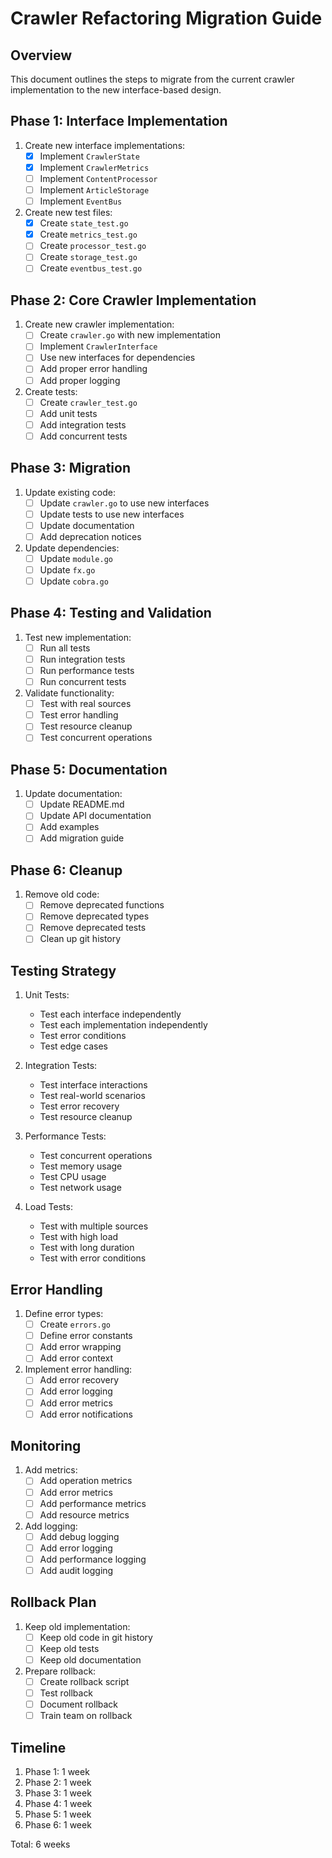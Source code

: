 # Crawler Refactoring Migration Guide

## Overview
This document outlines the steps to migrate from the current crawler implementation to the new interface-based design.

## Phase 1: Interface Implementation
1. Create new interface implementations:
   - [x] Implement `CrawlerState`
   - [x] Implement `CrawlerMetrics`
   - [ ] Implement `ContentProcessor`
   - [ ] Implement `ArticleStorage`
   - [ ] Implement `EventBus`

2. Create new test files:
   - [x] Create `state_test.go`
   - [x] Create `metrics_test.go`
   - [ ] Create `processor_test.go`
   - [ ] Create `storage_test.go`
   - [ ] Create `eventbus_test.go`

## Phase 2: Core Crawler Implementation
1. Create new crawler implementation:
   - [ ] Create `crawler.go` with new implementation
   - [ ] Implement `CrawlerInterface`
   - [ ] Use new interfaces for dependencies
   - [ ] Add proper error handling
   - [ ] Add proper logging

2. Create tests:
   - [ ] Create `crawler_test.go`
   - [ ] Add unit tests
   - [ ] Add integration tests
   - [ ] Add concurrent tests

## Phase 3: Migration
1. Update existing code:
   - [ ] Update `crawler.go` to use new interfaces
   - [ ] Update tests to use new interfaces
   - [ ] Update documentation
   - [ ] Add deprecation notices

2. Update dependencies:
   - [ ] Update `module.go`
   - [ ] Update `fx.go`
   - [ ] Update `cobra.go`

## Phase 4: Testing and Validation
1. Test new implementation:
   - [ ] Run all tests
   - [ ] Run integration tests
   - [ ] Run performance tests
   - [ ] Run concurrent tests

2. Validate functionality:
   - [ ] Test with real sources
   - [ ] Test error handling
   - [ ] Test resource cleanup
   - [ ] Test concurrent operations

## Phase 5: Documentation
1. Update documentation:
   - [ ] Update README.md
   - [ ] Update API documentation
   - [ ] Add examples
   - [ ] Add migration guide

## Phase 6: Cleanup
1. Remove old code:
   - [ ] Remove deprecated functions
   - [ ] Remove deprecated types
   - [ ] Remove deprecated tests
   - [ ] Clean up git history

## Testing Strategy
1. Unit Tests:
   - Test each interface independently
   - Test each implementation independently
   - Test error conditions
   - Test edge cases

2. Integration Tests:
   - Test interface interactions
   - Test real-world scenarios
   - Test error recovery
   - Test resource cleanup

3. Performance Tests:
   - Test concurrent operations
   - Test memory usage
   - Test CPU usage
   - Test network usage

4. Load Tests:
   - Test with multiple sources
   - Test with high load
   - Test with long duration
   - Test with error conditions

## Error Handling
1. Define error types:
   - [ ] Create `errors.go`
   - [ ] Define error constants
   - [ ] Add error wrapping
   - [ ] Add error context

2. Implement error handling:
   - [ ] Add error recovery
   - [ ] Add error logging
   - [ ] Add error metrics
   - [ ] Add error notifications

## Monitoring
1. Add metrics:
   - [ ] Add operation metrics
   - [ ] Add error metrics
   - [ ] Add performance metrics
   - [ ] Add resource metrics

2. Add logging:
   - [ ] Add debug logging
   - [ ] Add error logging
   - [ ] Add performance logging
   - [ ] Add audit logging

## Rollback Plan
1. Keep old implementation:
   - [ ] Keep old code in git history
   - [ ] Keep old tests
   - [ ] Keep old documentation

2. Prepare rollback:
   - [ ] Create rollback script
   - [ ] Test rollback
   - [ ] Document rollback
   - [ ] Train team on rollback

## Timeline
1. Phase 1: 1 week
2. Phase 2: 1 week
3. Phase 3: 1 week
4. Phase 4: 1 week
5. Phase 5: 1 week
6. Phase 6: 1 week

Total: 6 weeks 
